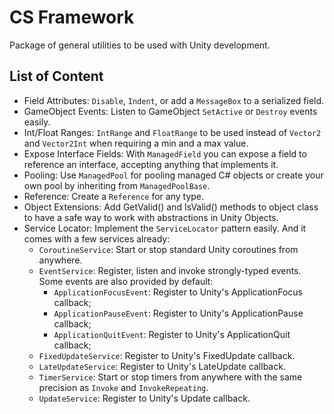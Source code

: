 # CS Framework

Package of general utilities to be used with Unity development.

## List of Content

- Field Attributes: `Disable`, `Indent`, or add a `MessageBox` to a serialized field.
- GameObject Events: Listen to GameObject `SetActive` or `Destroy` events easily.
- Int/Float Ranges: `IntRange` and `FloatRange` to be used instead of `Vector2` and `Vector2Int` when requiring a min and a max value.
- Expose Interface Fields: With `ManagedField` you can expose a field to reference an interface, accepting anything that implements it.
- Pooling: Use `ManagedPool` for pooling managed C# objects or create your own pool by inheriting from `ManagedPoolBase`.
- Reference: Create a `Reference` for any type.
- Object Extensions: Add GetValid() and IsValid() methods to object class to have a safe way to work with abstractions in Unity Objects.
- Service Locator: Implement the `ServiceLocator` pattern easily. And it comes with a few services already:
  - `CoroutineService`: Start or stop standard Unity coroutines from anywhere.
  - `EventService`: Register, listen and invoke strongly-typed events. Some events are also provided by default:
    - `ApplicationFocusEvent`: Register to Unity's ApplicationFocus callback;
    - `ApplicationPauseEvent`: Register to Unity's ApplicationPause callback;
    - `ApplicationQuitEvent`: Register to Unity's ApplicationQuit callback;
  - `FixedUpdateService`: Register to Unity's FixedUpdate callback.
  - `LateUpdateService`: Register to Unity's LateUpdate callback.
  - `TimerService`: Start or stop timers from anywhere with the same precision as `Invoke` and `InvokeRepeating`.
  - `UpdateService`: Register to Unity's Update callback.
